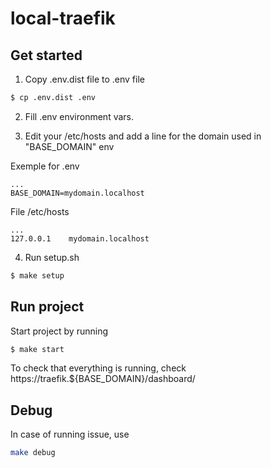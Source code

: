 # local-traefik

## Get started

1) Copy .env.dist file to .env file
```bash
$ cp .env.dist .env
```

2) Fill .env environment vars.

3) Edit your /etc/hosts and add a line for the domain used in "BASE_DOMAIN" env

Exemple for .env 
``` 
...
BASE_DOMAIN=mydomain.localhost
```

File /etc/hosts
``` 
...
127.0.0.1    mydomain.localhost
```

4) Run setup.sh

```bash
$ make setup
```

## Run project
Start project by running
```bash
$ make start
```

To check that everything is running, check https://traefik.${BASE_DOMAIN}/dashboard/

## Debug

In case of running issue, use 
```bash
make debug
```

